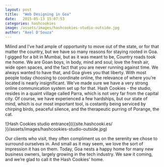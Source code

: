 ```yaml
---
layout: post
title:  "Web Designing in Goa"
date:   2015-05-13 15:07:53
categories: hashcookies
image: /assets/images/hashcookies-studio-outside.jpg
author: "Axel D'Souza"
--- 
```


Milind and I’ve had ample of opportunity to move out of the state, or for that matter the country, but we have so many reasons for staying rooted in Goa. I gigged for a bit in Mumbai, but as it was meant to be, Country roads took me home. We are Goan boys, in body, mind and soul; love the fresh air, wide open spaces, and the fact that you are never running against time. We always wanted to have that, and Goa gives you that liberty. With most people today choosing to coordinate online, the relevance of where you’re located is nearly insignificant. We've made sure we have a very strong online communication system set up for that. Hash Cookies - the studio, resides in a quaint village called Parra, which is not very far from the capital city. Of course, we have experienced a few hardships, but our state of mind, which is our most important tool, is costantly being serviced by chirping birds, peaceful silence, and the therapeutic purring of Porange, the cat.  

![Hash Cookies studio entrance]({{site.hashcooki.es/ }}/assets/images/hashcookies-studio-outside.jpg)       

Our clients who visit, they often compliment us on the serenity we chose to surround ourselves in. And small as it may seem, we love the sort of impression it has on them. Today, Goa nests a happy home for many new business owners, largely growing in the tech industry. We saw it coming, and we’re glad to call it the Hash Cookies' home.

